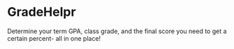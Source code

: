 # GradeHelpr
Determine your term GPA, class grade, and the final score you need to get a certain percent- all in one place!
